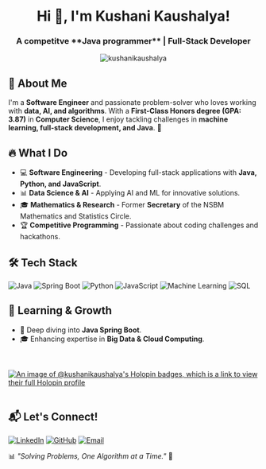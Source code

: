 <h1 align="center"> Hi 👋, I'm Kushani Kaushalya! </h1>
<h3 align="center">A competitve **Java programmer** | Full-Stack Developer</h3>

<p align="center"><img src="https://komarev.com/ghpvc/?username=kushanikaushalya&label=Profile%20views&color=0e75b6&style=flat" alt="kushanikaushalya" /></p>

## 🚀 About Me
I'm a **Software Engineer** and passionate problem-solver who loves working with **data, AI, and algorithms**. With a **First-Class Honors degree (GPA: 3.87)** in **Computer Science**, I enjoy tackling challenges in **machine learning, full-stack development, and Java**. 🚀

## 🔥 What I Do
- 💻 **Software Engineering** - Developing full-stack applications with **Java, Python, and JavaScript**.
- 📊 **Data Science & AI** - Applying AI and ML for innovative solutions.
- 🎓 **Mathematics & Research** - Former **Secretary** of the NSBM Mathematics and Statistics Circle.
- 🏆 **Competitive Programming** - Passionate about coding challenges and hackathons.

## 🛠 Tech Stack
![Java](https://img.shields.io/badge/Java-ED8B00?style=for-the-badge&logo=openjdk&logoColor=black)
![Spring Boot](https://img.shields.io/badge/Spring%20Boot-6DB33F?style=for-the-badge&logo=spring-boot&logoColor=white)
![Python](https://img.shields.io/badge/Python-3776AB?style=for-the-badge&logo=python&logoColor=white)
![JavaScript](https://img.shields.io/badge/JavaScript-F7DF1E?style=for-the-badge&logo=javascript&logoColor=black)
![Machine Learning](https://img.shields.io/badge/Machine%20Learning-%23FF6F00.svg?style=for-the-badge&logo=TensorFlow&logoColor=white)
![SQL](https://img.shields.io/badge/SQL-4479A1?style=for-the-badge&logo=postgresql&logoColor=white)

## 🌱 Learning & Growth
- 📖 Deep diving into **Java Spring Boot**.
- 🎓 Enhancing expertise in **Big Data & Cloud Computing**.

<br><br>
[![An image of @kushanikaushalya's Holopin badges, which is a link to view their full Holopin profile](https://holopin.me/kushanikaushalya)](https://holopin.io/@kushanikaushalya)
<br><br>

## 📬 Let's Connect!
[![LinkedIn](https://img.shields.io/badge/LinkedIn-blue?style=for-the-badge&logo=linkedin)](https://www.linkedin.com/in/kushani-kaushalya-837bb9194/)
[![GitHub](https://img.shields.io/badge/GitHub-black?style=for-the-badge&logo=github)](https://github.com/KushaniKaushalya)
[![Email](https://img.shields.io/badge/Email-grey?style=for-the-badge&logo=gmail)](mailto:kushanikaushalya456@gmail.com)

📊 *"Solving Problems, One Algorithm at a Time."* 🚀
